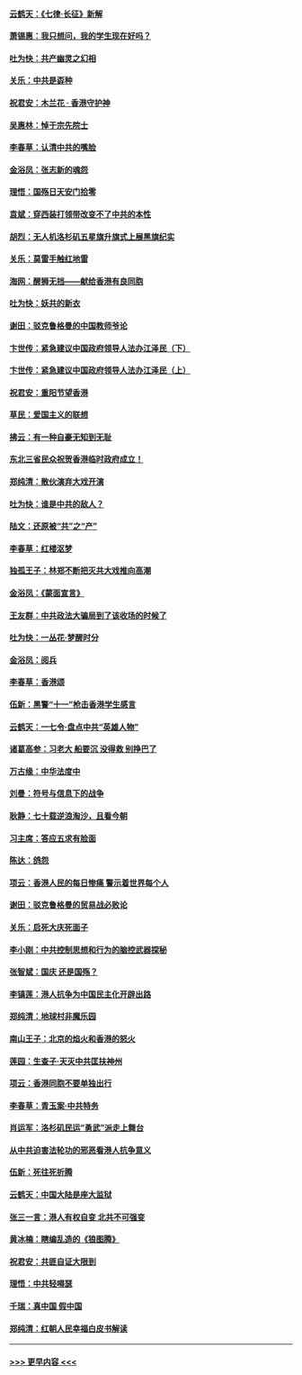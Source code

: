 #### [云鹤天：《七律·长征》新解](../pages/nsc993/n11584578.md?t=10130302) 
#### [萧锡惠：我只想问，我的学生现在好吗？](../pages/nsc993/n11583828.md?t=10130302) 
#### [吐为快：共产幽灵之幻相](../pages/nsc993/n11583224.md?t=10130302) 
#### [关乐：中共是孬种](../pages/nsc993/n11582099.md?t=10130302) 
#### [祝君安：木兰花 · 香港守护神](../pages/nsc993/n11581782.md?t=10130302) 
#### [吴惠林：悼于宗先院士](../pages/nsc993/n11580283.md?t=10130302) 
#### [李春草：认清中共的嘴脸](../pages/nsc993/n11579954.md?t=10130302) 
#### [金浴凤：张志新的魂怨](../pages/nsc993/n11579913.md?t=10130302) 
#### [理悟：国殇日天安门拾零](../pages/nsc993/n11579843.md?t=10130302) 
#### [袁斌：穿西装打领带改变不了中共的本性](../pages/nsc993/n11579814.md?t=10130302) 
#### [胡烈：无人机洛杉矶五星旗升旗式上展黑旗纪实](../pages/nsc993/n11579322.md?t=10130302) 
#### [关乐：莫雷手触红地雷](../pages/nsc993/n11577862.md?t=10130302) 
#### [海网：醒狮无挡——献给香港有良同胞](../pages/nsc993/n11577835.md?t=10130302) 
#### [吐为快：妖共的新衣](../pages/nsc993/n11577575.md?t=10130302) 
#### [谢田：驳克鲁格曼的中国教师爷论](../pages/nsc993/n11575034.md?t=10130302) 
#### [卞世传：紧急建议中国政府领导人法办江泽民（下）](../pages/nsc993/n11573390.md?t=10130302) 
#### [卞世传：紧急建议中国政府领导人法办江泽民（上）](../pages/nsc993/n11573208.md?t=10130302) 
#### [祝君安：重阳节望香港](../pages/nsc993/n11573190.md?t=10130302) 
#### [草民：爱国主义的联想](../pages/nsc993/n11572333.md?t=10130302) 
#### [拂云：有一种自豪无知到无耻](../pages/nsc993/n11572006.md?t=10130302) 
#### [东北三省民众祝贺香港临时政府成立！](../pages/nsc993/n11571215.md?t=10130302) 
#### [郑纯清：散伙演弃大戏开演](../pages/nsc993/n11570826.md?t=10130302) 
#### [吐为快：谁是中共的敌人？](../pages/nsc993/n11570817.md?t=10130302) 
#### [陆文：还原被“共”之“产”](../pages/nsc993/n11570798.md?t=10130302) 
#### [李春草：红楼沤梦](../pages/nsc993/n11569673.md?t=10130302) 
#### [独孤王子：林郑不断把灭共大戏推向高潮](../pages/nsc993/n11569381.md?t=10130302) 
#### [金浴凤：《蒙面宣言》](../pages/nsc993/n11569368.md?t=10130302) 
#### [王友群：中共政法大骗局到了该收场的时候了](../pages/nsc993/n11568940.md?t=10130302) 
#### [吐为快：一丛花‧梦醒时分](../pages/nsc993/n11567491.md?t=10130302) 
#### [金浴凤：阅兵](../pages/nsc993/n11567454.md?t=10130302) 
#### [李春草：香港颂](../pages/nsc993/n11567444.md?t=10130302) 
#### [伍新：黑警“十一”枪击香港学生感言](../pages/nsc993/n11567426.md?t=10130302) 
#### [云鹤天：一七令‧盘点中共“英雄人物”](../pages/nsc993/n11567091.md?t=10130302) 
#### [诸葛高参：习老大 船要沉 没得救 别挣巴了](../pages/nsc993/n11566976.md?t=10130302) 
#### [万古缘：中华法度中](../pages/nsc993/n11566726.md?t=10130302) 
#### [刘曼：符号与信息下的战争](../pages/nsc993/n11564655.md?t=10130302) 
#### [耿静：七十载逆浪淘沙，且看今朝](../pages/nsc993/n11564520.md?t=10130302) 
#### [习主席：答应五求有脸面](../pages/nsc993/n11563953.md?t=10130302) 
#### [陈达：鸽怨](../pages/nsc993/n11561879.md?t=10130302) 
#### [项云：香港人民的每日惨痛  警示着世界每个人](../pages/nsc993/n11559273.md?t=10130302) 
#### [谢田：驳克鲁格曼的贸易战必败论](../pages/nsc993/n11555840.md?t=10130302) 
#### [关乐：启死大庆死面子](../pages/nsc993/n11556823.md?t=10130302) 
#### [李小刚：中共控制思想和行为的脑控武器探秘](../pages/nsc993/n11556776.md?t=10130302) 
#### [张智斌：国庆  还是国殇？](../pages/nsc993/n11556617.md?t=10130302) 
#### [李镇莲：港人抗争为中国民主化开辟出路](../pages/nsc993/n11556570.md?t=10130302) 
#### [郑纯清：地球村非魔乐园](../pages/nsc993/n11555415.md?t=10130302) 
#### [南山王子：北京的焰火和香港的怒火](../pages/nsc993/n11555318.md?t=10130302) 
#### [莲园：生查子·天灭中共匡扶神州](../pages/nsc993/n11555302.md?t=10130302) 
#### [项云：香港同胞不要单独出行](../pages/nsc993/n11555276.md?t=10130302) 
#### [李春草：青玉案‧中共特务](../pages/nsc993/n11552356.md?t=10130302) 
#### [肖运军：洛杉矶民运“勇武”派走上舞台](../pages/nsc993/n11551595.md?t=10130302) 
#### [从中共迫害法轮功的邪恶看港人抗争意义](../pages/nsc993/n11540858.md?t=10130302) 
#### [伍新：死往死折腾](../pages/nsc993/n11550174.md?t=10130302) 
#### [云鹤天：中国大陆是座大监狱](../pages/nsc993/n11550155.md?t=10130302) 
#### [张三一言：港人有权自变 北共不可强变](../pages/nsc993/n11550132.md?t=10130302) 
#### [黄冰楠：瞎编乱造的《狼图腾》](../pages/nsc993/n11550082.md?t=10130302) 
#### [祝君安：共匪自证大限到](../pages/nsc993/n11550041.md?t=10130302) 
#### [理悟：中共轻嘚瑟](../pages/nsc993/n11547978.md?t=10130302) 
#### [千瑞：真中国 假中国](../pages/nsc993/n11547865.md?t=10130302) 
#### [郑纯清：红朝人民幸福白皮书解读](../pages/nsc993/n11547499.md?t=10130302) 

----
#### [ >>> 更早内容 <<< ](../indexes/nsc993-earlier.md)

